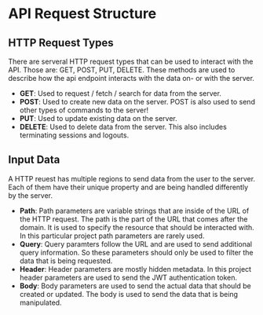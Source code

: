 <!---
    Write how an api request should be strucutred here!

-->


# API Request Structure

## HTTP Request Types

There are serveral HTTP request types that can be used to interact with the API. Those are: GET, POST, PUT, DELETE.
These methods are used to describe how the api endpoint interacts with the data on- or with the server.

- **GET**: Used to request / fetch / search for data from the server.
- **POST**: Used to create new data on the server. POST is also used to send other types of commands to the server!
- **PUT**: Used to update existing data on the server.
- **DELETE**: Used to delete data from the server. This also includes terminating sessions and logouts.

## Input Data

A HTTP reuest has multiple regions to send data from the user to the server. Each of them have their unique property and are being handled differently by the server.

- **Path**: Path parameters are variable strings that are inside of the URL of the HTTP request. The path is the part of the URL that comes after the domain. It is used to specify the resource that should be interacted with. In this particular project path parameters are rarely used.
- **Query**: Query paramters follow the URL and are used to send additional query information. So these parameters should only be used to filter the data that is being requested.
- **Header**: Header parameters are mostly hidden metadata. In this project header parameters are used to send the JWT authentication token.
- **Body**: Body parameters are used to send the actual data that should be created or updated. The body is used to send the data that is being manipulated.